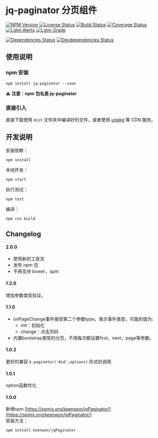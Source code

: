 # jq-paginator 分页组件

[![NPM Version][npm-image]][npm-url]
[![License Status][license-image]][license-url]
[![Build Status][circleci-image]][circleci-url]
[![Coverage Status][codecov-image]][codecov-url]
[![Lgtm Alerts][lgtm-alerts-image]][lgtm-alerts-url]
[![Lgtm Grade][lgtm-grade-image]][lgtm-grade-url]
  
[![Dependencies Status][dependencies-image]][dependencies-url]
[![Devdependencies Status][devdependencies-image]][devdependencies-url]

## 使用说明

### npm 安装

```shell
npm install jq-paginator --save
```

:warning: **注意：npm 包名是 jq-paginator**

### 直接引入

直接下载使用 `dist` 文件夹中编译好的文件，或者使用 [unpkg](https://unpkg.com/) 等 CDN 服务。

## 开发说明

安装依赖：

```shell
npm install
```

本地开发：

```shell
npm start
```

执行测试：

```shell
npm test
```

编译：

```shell
npm run build
```

## Changelog

#### 2.0.0

- 使用新的工具流
- 发布 npm 包
- 不再支持 bower，spm

#### 1.2.0

增加参数类型验证。

#### 1.1.0

- onPageChange事件接受第二个参数type，表示事件类型，可能的值为:
  - init：初始化
  - change：点击页码
- 内置bootstrap类型的分页，不用每次都设置first，next，page等参数。

#### 1.0.2

更好的兼容 `$.paginator('#id',options)` 形式的调用

#### 1.0.1

option函数优化

#### 1.0.0

新增spm [https://spmjs.org/keenwon/jqPaginator/](https://spmjs.org/keenwon/jqPaginator/)   
安装方法：

```shell
spm install keenwon/jqPaginator
```

[npm-image]: https://img.shields.io/npm/v/jq-paginator.svg?maxAge=3600&style=flat-square
[npm-url]: https://www.npmjs.com/package/jq-paginator
[license-image]: https://img.shields.io/github/license/keenwon/jqPaginator.svg?maxAge=3600&style=flat-square
[license-url]: https://github.com/keenwon/jqPaginator/blob/master/LICENSE
[circleci-image]: https://img.shields.io/circleci/project/github/keenwon/jqPaginator.svg?maxAge=3600&logo=circleci&style=flat-square
[circleci-url]: https://circleci.com/gh/keenwon/jqPaginator
[codecov-image]: https://img.shields.io/codecov/c/github/keenwon/jqPaginator.svg?maxAge=3600&style=flat-square
[codecov-url]: https://codecov.io/gh/keenwon/jqPaginator
[dependencies-image]: https://img.shields.io/david/keenwon/jqPaginator.svg?maxAge=3600&style=flat-square
[dependencies-url]: https://david-dm.org/keenwon/jqPaginator
[devdependencies-image]: https://img.shields.io/david/dev/keenwon/jqPaginator.svg?maxAge=3600&style=flat-square
[devdependencies-url]: https://david-dm.org/keenwon/jqPaginator?type=dev
[lgtm-alerts-image]: https://img.shields.io/lgtm/alerts/g/keenwon/jqPaginator.svg?logo=lgtm&logoWidth=18&maxAge=3600&style=flat-square
[lgtm-alerts-url]: https://lgtm.com/projects/g/keenwon/jqPaginator/alerts/
[lgtm-grade-image]: https://img.shields.io/lgtm/grade/javascript/g/keenwon/jqPaginator.svg?logo=lgtm&logoWidth=18&maxAge=3600&style=flat-square
[lgtm-grade-url]: https://lgtm.com/projects/g/keenwon/jqPaginator/context:javascript

